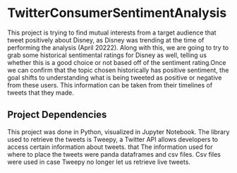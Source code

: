 # TwitterConsumerSentimentAnalysis
This project is trying to find mutual interests from a target audience that tweet positively about Disney, as Disney was trending at the time of performing the analysis (April 20222). Along with this, we are going to try to grab some historical sentimental ratings for Disney as well, telling us whether this is a good choice or not based off of the sentiment rating.Once we can confirm that the topic chosen historically has positive sentiment, the goal shifts to understanding what is being tweeted as positive or negative from these users. This information can be taken from their timelines of tweets that they made.
## Project Dependencies 
This project was done in Python, visualized in Jupyter Notebook. The library used to retrieve the tweets is Tweepy, a Twitter API allows developers to access certain information about tweets. that  The information used for where to place the tweets were panda dataframes and csv files. Csv files were used in case Tweepy no longer let us retrieve live tweets.

